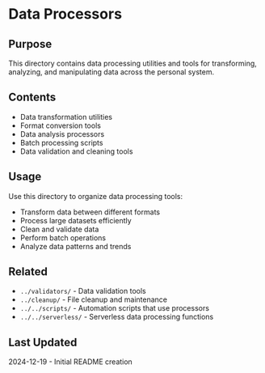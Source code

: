 # Data Processors

## Purpose
This directory contains data processing utilities and tools for transforming, analyzing, and manipulating data across the personal system.

## Contents
- Data transformation utilities
- Format conversion tools
- Data analysis processors
- Batch processing scripts
- Data validation and cleaning tools

## Usage
Use this directory to organize data processing tools:
- Transform data between different formats
- Process large datasets efficiently
- Clean and validate data
- Perform batch operations
- Analyze data patterns and trends

## Related
- `../validators/` - Data validation tools
- `../cleanup/` - File cleanup and maintenance
- `../../scripts/` - Automation scripts that use processors
- `../../serverless/` - Serverless data processing functions

## Last Updated
2024-12-19 - Initial README creation
